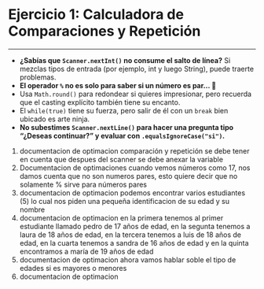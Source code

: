 
# **Ejercicio 1: Calculadora de Comparaciones y Repetición**

---

- **¿Sabías que `Scanner.nextInt()` no consume el salto de línea?** Si mezclas tipos de entrada (por ejemplo, int y luego String), puede traerte problemas.
- **El operador `%` no es solo para saber si un número es par… 👀**
- Usa `Math.round()` para redondear si quieres impresionar, pero recuerda que el casting explícito también tiene su encanto.
- El `while(true)` tiene su fuerza, pero salir de él con un `break` bien ubicado es arte ninja.
- **No subestimes `Scanner.nextLine()` para hacer una pregunta tipo “¿Deseas continuar?” y evaluar con `.equalsIgnoreCase("si")`.**



1. documentacion de optimacion 
comparación y repetición se debe tener en cuenta que despues del scanner se debe anexar la variable
2. Documentacion de optimaciones
 cuando vemos números como 17, nos damos cuenta que no son numeros pares, esto quiere decir que no solamente % sirve para números pares 
3. documentacion de optimacion 
podemos encontrar varios estudiantes (5) lo cual nos piden una pequeña identificacion de su edad y su nombre 
4. documentacion de optimacion 
en la primera tenemos al primer estudiante llamado pedro de 17 años de edad, en la segunta tenemos a laura de 18 años de edad, en la tercera tenemos a luis de 18 años de edad, en la cuarta tenemos a sandra de 16 años de edad y en la quinta encontramos a maría de 19 años de edad
5. documentacion de optimacion 
ahora vamos hablar soble el tipo de edades si es mayores o menores 
6. documentacion de optimacion 
 

